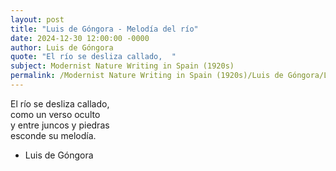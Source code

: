 ```yaml
---
layout: post
title: "Luis de Góngora - Melodía del río"
date: 2024-12-30 12:00:00 -0000
author: Luis de Góngora
quote: "El río se desliza callado,  "
subject: Modernist Nature Writing in Spain (1920s)
permalink: /Modernist Nature Writing in Spain (1920s)/Luis de Góngora/Luis de Góngora - Melodía del río
---
```


El río se desliza callado,  
como un verso oculto  
y entre juncos y piedras  
esconde su melodía.

- Luis de Góngora
